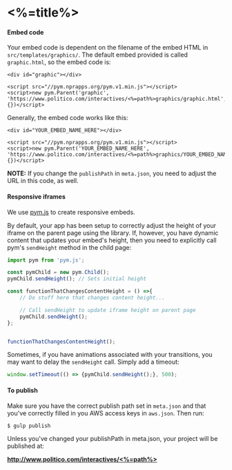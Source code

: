 # <%=title%>

#### Embed code

Your embed code is dependent on the filename of the embed HTML in `src/templates/graphics/`. The default embed provided is called `graphic.html`, so the embed code is:

```
<div id="graphic"></div>

<script src="//pym.nprapps.org/pym.v1.min.js"></script>
<script>new pym.Parent('graphic', 'https://www.politico.com/interactives/<%=path%>graphics/graphic.html', {})</script>
```

Generally, the embed code works like this:

```
<div id="YOUR_EMBED_NAME_HERE"></div>

<script src="//pym.nprapps.org/pym.v1.min.js"></script>
<script>new pym.Parent('YOUR_EMBED_NAME_HERE', 'https://www.politico.com/interactives/<%=path%>graphics/YOUR_EMBED_NAME_HERE.html', {})</script>
```

**NOTE:** If you change the `publishPath` in `meta.json`, you need to adjust the URL in this code, as well.

#### Responsive iframes

We use [pym.js](http://blog.apps.npr.org/pym.js/) to create responsive embeds.

By default, your app has been setup to correctly adjust the height of your iframe on the parent page using the library. If, however, you have dynamic content that updates your embed's height, then you need to explicitly call pym's `sendHeight` method in the child page:

```javascript
import pym from 'pym.js';

const pymChild = new pym.Child();
pymChild.sendHeight(); // Sets initial height

const functionThatChangesContentHeight = () =>{
    // Do stuff here that changes content height...

    // Call sendHeight to update iframe height on parent page
    pymChild.sendHeight();
};


functionThatChangesContentHeight();
```

Sometimes, if you have animations associated with your transitions, you may want to delay the `sendHeight` call. Simply add a timeout:

```javascript
window.setTimeout(() => {pymChild.sendHeight();}, 500);
```

#### To publish

Make sure you have the correct publish path set in `meta.json` and that you've correctly filled in you AWS access keys in `aws.json`. Then run:

```bash
$ gulp publish
```

Unless you've changed your publishPath in meta.json, your project will be published at:

**[http://www.politico.com/interactives/<%=path%>](http://www.politico.com/interactives/<%=path%>)**
